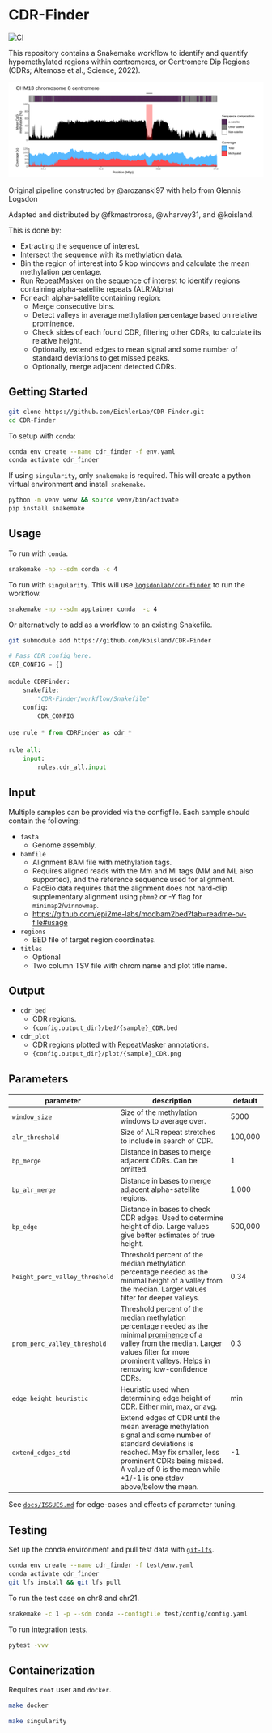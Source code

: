 # CDR-Finder
[![CI](https://github.com/koisland/CDR-Finder/actions/workflows/main.yaml/badge.svg)](https://github.com/koisland/CDR-Finder/actions/workflows/main.yaml)

This repository contains a Snakemake workflow to identify and quantify hypomethylated regions within centromeres, or Centromere Dip Regions (CDRs; Altemose et al., Science, 2022).

![](docs/chr8.png)

Original pipeline constructed by @arozanski97 with help from Glennis Logsdon

Adapted and distributed by @fkmastrorosa, @wharvey31, and @koisland.

This is done by:
- Extracting the sequence of interest.
- Intersect the sequence with its methylation data.
- Bin the region of interest into 5 kbp windows and calculate the mean methylation percentage.
- Run RepeatMasker on the sequence of interest to identify regions containing alpha-satellite repeats (ALR/Alpha)
- For each alpha-satellite containing region:
    * Merge consecutive bins.
    * Detect valleys in average methylation percentage based on relative prominence.
    * Check sides of each found CDR, filtering other CDRs, to calculate its relative height.
    * Optionally, extend edges to mean signal and some number of standard deviations to get missed peaks.
    * Optionally, merge adjacent detected CDRs.


## Getting Started
```bash
git clone https://github.com/EichlerLab/CDR-Finder.git
cd CDR-Finder
```

To setup with `conda`:
```bash
conda env create --name cdr_finder -f env.yaml
conda activate cdr_finder
```

If using `singularity`, only `snakemake` is required. This will create a python virtual environment and install `snakemake`.
```bash
python -m venv venv && source venv/bin/activate
pip install snakemake
```

## Usage
To run with `conda`.
```bash
snakemake -np --sdm conda -c 4
```

To run with `singularity`. This will use [`logsdonlab/cdr-finder`](https://hub.docker.com/r/logsdonlab/cdr-finder) to run the workflow.
```bash
snakemake -np --sdm apptainer conda  -c 4
```

Or alternatively to add as a workflow to an existing Snakefile.
```bash
git submodule add https://github.com/koisland/CDR-Finder
```

```python
# Pass CDR config here.
CDR_CONFIG = {}

module CDRFinder:
    snakefile:
        "CDR-Finder/workflow/Snakefile"
    config:
        CDR_CONFIG

use rule * from CDRFinder as cdr_*

rule all:
    input:
        rules.cdr_all.input
```

## Input
Multiple samples can be provided via the configfile. Each sample should contain the following:
- `fasta`
    * Genome assembly.
- `bamfile`
    * Alignment BAM file with methylation tags.
    * Requires aligned reads with the Mm and Ml tags (MM and ML also supported), and the reference sequence used for alignment.
    * PacBio data requires that the alignment does not hard-clip supplementary alignment using `pbmm2` or -Y flag for `minimap2`/`winnowmap`.
    * https://github.com/epi2me-labs/modbam2bed?tab=readme-ov-file#usage
- `regions`
    * BED file of target region coordinates.
- `titles`
    * Optional
    * Two column TSV file with chrom name and plot title name.

## Output
- `cdr_bed`
    * CDR regions.
    * `{config.output_dir}/bed/{sample}_CDR.bed`
- `cdr_plot`
    * CDR regions plotted with RepeatMasker annotations.
    * `{config.output_dir}/plot/{sample}_CDR.png`

## Parameters
|parameter|description|default|
|-|-|-|
|`window_size`|Size of the methylation windows to average over.|5000|
|`alr_threshold`|Size of ALR repeat stretches to include in search of CDR.|100,000|
|`bp_merge`|Distance in bases to merge adjacent CDRs. Can be omitted.|1|
|`bp_alr_merge`|Distance in bases to merge adjacent alpha-satellite regions.|1,000|
|`bp_edge`|Distance in bases to check CDR edges. Used to determine height of dip. Large values give better estimates of true height.|500,000|
|`height_perc_valley_threshold`|Threshold percent of the median methylation percentage needed as the minimal height of a valley from the median. Larger values filter for deeper valleys.|0.34|
|`prom_perc_valley_threshold`|Threshold percent of the median methylation percentage needed as the minimal [prominence](https://en.wikipedia.org/wiki/Topographic_prominence) of a valley from the median. Larger values filter for more prominent valleys. Helps in removing low-confidence CDRs.|0.3|
|`edge_height_heuristic`|Heuristic used when determining edge height of CDR. Either min, max, or avg.|min|
|`extend_edges_std`|Extend edges of CDR until the mean average methylation signal and some number of standard deviations is reached. May fix smaller, less prominent CDRs being missed. A value of 0 is the mean while +1/-1 is one stdev above/below the mean.|-1|

See [`docs/ISSUES.md`](docs/ISSUES.md) for edge-cases and effects of parameter tuning.

## Testing
Set up the conda environment and pull test data with [`git-lfs`](https://git-lfs.com/).
```bash
conda env create --name cdr_finder -f test/env.yaml
conda activate cdr_finder
git lfs install && git lfs pull
```

To run the test case on chr8 and chr21.
```bash
snakemake -c 1 -p --sdm conda --configfile test/config/config.yaml
```

To run integration tests.
```bash
pytest -vvv
```

## Containerization
Requires `root` user and `docker`.
```bash
make docker
```

```bash
make singularity
```
